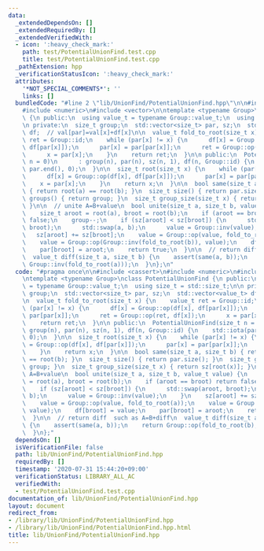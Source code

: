 ```yaml
---
data:
  _extendedDependsOn: []
  _extendedRequiredBy: []
  _extendedVerifiedWith:
  - icon: ':heavy_check_mark:'
    path: test/PotentialUnionFind.test.cpp
    title: test/PotentialUnionFind.test.cpp
  _pathExtension: hpp
  _verificationStatusIcon: ':heavy_check_mark:'
  attributes:
    '*NOT_SPECIAL_COMMENTS*': ''
    links: []
  bundledCode: "#line 2 \"lib/UnionFind/PotentialUnionFind.hpp\"\n\n#include <cassert>\n\
    #include <numeric>\n#include <vector>\n\ntemplate <typename Group>\nclass PotentialUnionFind\
    \ {\n public:\n  using value_t = typename Group::value_t;\n  using size_t = std::size_t;\n\
    \n private:\n  size_t group;\n  std::vector<size_t> par, sz;\n  std::vector<value_t>\
    \ df;  // val[par]=val[x]+df[x]\n\n  value_t fold_to_root(size_t x) {\n    value_t\
    \ ret = Group::id;\n    while (par[x] != x) {\n      df[x] = Group::op(df[x],\
    \ df[par[x]]);\n      par[x] = par[par[x]];\n      ret = Group::op(ret, df[x]);\n\
    \      x = par[x];\n    }\n    return ret;\n  }\n\n public:\n  PotentialUnionFind(size_t\
    \ n = 0)\n      : group(n), par(n), sz(n, 1), df(n, Group::id) {\n    std::iota(par.begin(),\
    \ par.end(), 0);\n  }\n\n  size_t root(size_t x) {\n    while (par[x] != x) {\n\
    \      df[x] = Group::op(df[x], df[par[x]]);\n      par[x] = par[par[x]];\n  \
    \    x = par[x];\n    }\n    return x;\n  }\n\n  bool same(size_t a, size_t b)\
    \ { return root(a) == root(b); }\n  size_t size() { return par.size(); }\n  size_t\
    \ groups() { return group; }\n  size_t group_size(size_t x) { return sz[root(x)];\
    \ }\n\n  // unite A=B+value\n  bool unite(size_t a, size_t b, value_t value) {\n\
    \    size_t aroot = root(a), broot = root(b);\n    if (aroot == broot) return\
    \ false;\n    group--;\n    if (sz[aroot] < sz[broot]) {\n      std::swap(aroot,\
    \ broot);\n      std::swap(a, b);\n      value = Group::inv(value);\n    }\n \
    \   sz[aroot] += sz[broot];\n    value = Group::op(value, fold_to_root(a));\n\
    \    value = Group::op(Group::inv(fold_to_root(b)), value);\n    df[broot] = value;\n\
    \    par[broot] = aroot;\n    return true;\n  }\n\n  // return diff  such as A=B+diff\n\
    \  value_t diff(size_t a, size_t b) {\n    assert(same(a, b));\n    return Group::op(fold_to_root(b),\
    \ Group::inv(fold_to_root(a)));\n  }\n};\n"
  code: "#pragma once\n\n#include <cassert>\n#include <numeric>\n#include <vector>\n\
    \ntemplate <typename Group>\nclass PotentialUnionFind {\n public:\n  using value_t\
    \ = typename Group::value_t;\n  using size_t = std::size_t;\n\n private:\n  size_t\
    \ group;\n  std::vector<size_t> par, sz;\n  std::vector<value_t> df;  // val[par]=val[x]+df[x]\n\
    \n  value_t fold_to_root(size_t x) {\n    value_t ret = Group::id;\n    while\
    \ (par[x] != x) {\n      df[x] = Group::op(df[x], df[par[x]]);\n      par[x] =\
    \ par[par[x]];\n      ret = Group::op(ret, df[x]);\n      x = par[x];\n    }\n\
    \    return ret;\n  }\n\n public:\n  PotentialUnionFind(size_t n = 0)\n      :\
    \ group(n), par(n), sz(n, 1), df(n, Group::id) {\n    std::iota(par.begin(), par.end(),\
    \ 0);\n  }\n\n  size_t root(size_t x) {\n    while (par[x] != x) {\n      df[x]\
    \ = Group::op(df[x], df[par[x]]);\n      par[x] = par[par[x]];\n      x = par[x];\n\
    \    }\n    return x;\n  }\n\n  bool same(size_t a, size_t b) { return root(a)\
    \ == root(b); }\n  size_t size() { return par.size(); }\n  size_t groups() { return\
    \ group; }\n  size_t group_size(size_t x) { return sz[root(x)]; }\n\n  // unite\
    \ A=B+value\n  bool unite(size_t a, size_t b, value_t value) {\n    size_t aroot\
    \ = root(a), broot = root(b);\n    if (aroot == broot) return false;\n    group--;\n\
    \    if (sz[aroot] < sz[broot]) {\n      std::swap(aroot, broot);\n      std::swap(a,\
    \ b);\n      value = Group::inv(value);\n    }\n    sz[aroot] += sz[broot];\n\
    \    value = Group::op(value, fold_to_root(a));\n    value = Group::op(Group::inv(fold_to_root(b)),\
    \ value);\n    df[broot] = value;\n    par[broot] = aroot;\n    return true;\n\
    \  }\n\n  // return diff  such as A=B+diff\n  value_t diff(size_t a, size_t b)\
    \ {\n    assert(same(a, b));\n    return Group::op(fold_to_root(b), Group::inv(fold_to_root(a)));\n\
    \  }\n};"
  dependsOn: []
  isVerificationFile: false
  path: lib/UnionFind/PotentialUnionFind.hpp
  requiredBy: []
  timestamp: '2020-07-31 15:44:20+09:00'
  verificationStatus: LIBRARY_ALL_AC
  verifiedWith:
  - test/PotentialUnionFind.test.cpp
documentation_of: lib/UnionFind/PotentialUnionFind.hpp
layout: document
redirect_from:
- /library/lib/UnionFind/PotentialUnionFind.hpp
- /library/lib/UnionFind/PotentialUnionFind.hpp.html
title: lib/UnionFind/PotentialUnionFind.hpp
---
```


